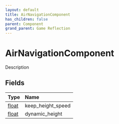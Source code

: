 ```yaml
---
layout: default
title: AirNavigationComponent
has_children: false
parent: Component
grand_parent: Game Reflection
---
```

# AirNavigationComponent
Description 

## Fields

| Type | Name |
|:----------|:--------------|
| [float](/riftbreaker-wiki/docs/game-reflection/components/float/) | keep_height_speed |
| [float](/riftbreaker-wiki/docs/game-reflection/components/float/) | dynamic_height |

